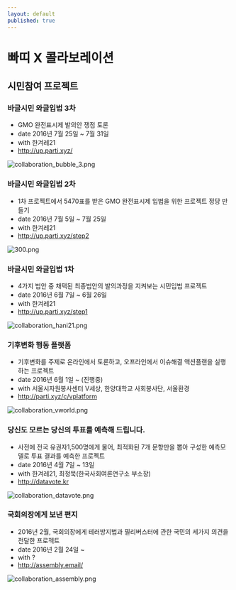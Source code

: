 ```yaml
---
layout: default
published: true
---
```







# 빠띠 X 콜라보레이션

## 시민참여 프로젝트

### 바글시민 와글입법 3차

* GMO 완전표시제 발의안 쟁점 토론
* date 2016년 7월 25일 ~ 7월 31일
* with 한겨레21 
* <http://up.parti.xyz/>

![collaboration_bubble_3.png]({{site.baseurl}}/media/collaboration_bubble_3.png)


### 바글시민 와글입법 2차

* 1차 프로젝트에서 5470표를 받은 GMO 완전표시제 입법을 위한 프로젝트 정당 만들기
* date 2016년 7월 5일 ~ 7월 25일
* with 한겨레21 
* <http://up.parti.xyz/step2>

![300.png]({{site.baseurl}}/media/300.png)


### 바글시민 와글입법 1차 

* 4가지 법안 중 채택된 최종법안의 발의과정을 지켜보는 시민입법 프로젝트
* date 2016년 6월 7일 ~ 6월 26일
* with 한겨레21 
* <http://up.parti.xyz/step1>

![collaboration_hani21.png]({{site.baseurl}}/media/collaboration_hani21.png)



### 기후변화 행동 플랫폼
* 기후변화를 주제로 온라인에서 토론하고, 오프라인에서 이슈해결 액션플랜을 실행하는 프로젝트
* date 2016년 6월 1일 ~ (진행중)
* with 서울시자원봉사센터 V세상, 한양대학교 사회봉사단, 서울환경
* <http://parti.xyz/c/vplatform>

![collaboration_vworld.png]({{site.baseurl}}/media/collaboration_vworld.png)



### 당신도 모르는 당신의 투표를 예측해 드립니다.
* 사전에 전국 유권자1,500명에게 물어, 최적화된 7개 문항만을 뽑아 구성한 예측모델로 투표 결과를 예측한 프로젝트
* date 2016년 4월 7일 ~ 13일
* with 한겨레21, 최정묵(한국사회여론연구소 부소장)
* <http://datavote.kr>

![collaboration_datavote.png]({{site.baseurl}}/media/collaboration_datavote.png)



### 국회의장에게 보낸 편지
* 2016년 2월, 국회의장에게 테러방지법과 필리버스터에 관한 국민의 세가지 의견을 전달한 프로젝트
* date 2016년 2월 24일 ~
* with ?
* <http://assembly.email/>

![collaboration_assembly.png]({{site.baseurl}}/media/collaboration_assembly.png)
